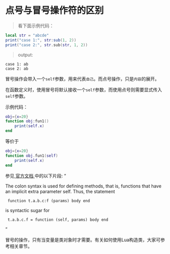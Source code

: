 # 点号与冒号操作符的区别

> 看下面示例代码：

```lua
local str = "abcde"
print("case 1:", str:sub(1, 2))
print("case 2:", str.sub(str, 1, 2))
```

> output:

```
case 1: ab
case 2: ab
```

冒号操作会带入一个`self`参数，用来代表`自己`。而点号操作，只是`内容`的展开。

在函数定义时，使用冒号将默认接收一个`self`参数，而使用点号则需要显式传入`self`参数。

示例代码：

```lua
obj={x=20}
function obj:fun1()
	print(self.x)
end
```
等价于
```lua
obj={x=20}
function obj.fun1(self)
	print(self.x)
end
```
参见[ 官方文档 ](http://www.lua.org/manual/5.1/manual.html#2.5.9)中的以下片段:
“

The colon syntax is used for defining methods, that is, functions that have an implicit extra parameter self. Thus, the statement

     function t.a.b.c:f (params) body end
is syntactic sugar for

     t.a.b.c.f = function (self, params) body end
”

冒号的操作，只有当变量是类对象时才需要。有关如何使用Lua构造类，大家可参考相关章节。
